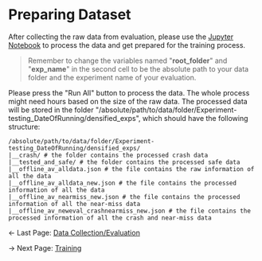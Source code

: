 # Preparing Dataset
After collecting the raw data from evaluation, please use the [Jupyter Notebook](../data_processing/processing_evaluation_data.ipynb) to process the data and get prepared for the training process. 

> Remember to change the variables named "**root_folder**" and "**exp_name**" in the second cell to be the absolute path to your data folder and the experiment name of your evaluation.

Please press the "Run All" button to process the data. The whole process might need hours based on the size of the raw data. The processed data will be stored in the folder "/absolute/path/to/data/folder/Experiment-testing_DateOfRunning/densified_exps", which should have the following structure: 
```
/absolute/path/to/data/folder/Experiment-testing_DateOfRunning/densified_exps/
|__crash/ # the folder contains the processed crash data
|__tested_and_safe/ # the folder contains the processed safe data
|__offline_av_alldata.json # the file contains the raw information of all the data
|__offline_av_alldata_new.json # the file contains the processed information of all the data
|__offline_av_nearmiss_new.json # the file contains the processed information of all the near-miss data
|__offline_av_neweval_crashnearmiss_new.json # the file contains the processed information of all the crash and near-miss data
``` 

<- Last Page: [Data Collection/Evaluation](data_collection_evaluation.md)

-> Next Page: [Training](training.md)